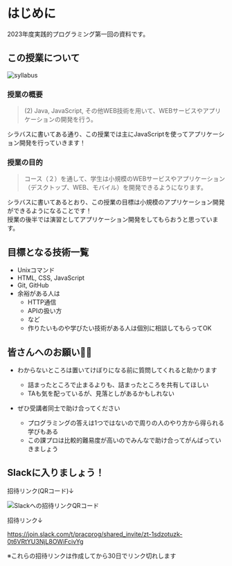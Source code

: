 # はじめに

2023年度実践的プログラミング第一回の資料です。

## この授業について

![syllabus](/img/practical-programming/lec01/syllabus.png)

### 授業の概要

> (2) Java, JavaScript, その他WEB技術を用いて、WEBサービスやアプリケーションの開発を行う。

シラバスに書いてある通り、この授業では主にJavaScriptを使ってアプリケーション開発を行っていきます！

### 授業の目的

> コース（２）を通して、学生は小規模のWEBサービスやアプリケーション（デスクトップ、WEB、モバイル）を開発できるようになります。

シラバスに書いてあるとおり、この授業の目標は小規模のアプリケーション開発ができるようになることです！  
授業の後半では演習としてアプリケーション開発をしてもらおうと思っています。

## 目標となる技術一覧

- Unixコマンド
- HTML, CSS, JavaScript
- Git, GitHub
- 余裕がある人は
  - HTTP通信
  - APIの扱い方
  - など
  - 作りたいものや学びたい技術がある人は個別に相談してもらってOK

## 皆さんへのお願い🙋‍♂️

- わからないところは置いてけぼりになる前に質問してくれると助かります
  - 詰まったところで止まるよりも、詰まったところを共有してほしい
  - TAも気を配っているが、見落としがあるかもしれない

- ぜひ受講者同士で助け合ってください
  - プログラミングの答えは1つではないので周りの人のやり方から得られる学びもある
  - この課プロは比較的難易度が高いのでみんなで助け合ってがんばっていきましょう

## Slackに入りましょう！

招待リンク(QRコード)↓

![Slackへの招待リンクQRコード](/img/practical-programming/lec01/slack-join.png)

招待リンク↓

https://join.slack.com/t/pracprog/shared_invite/zt-1sdzotuzk-0t6VRtYU3NjL8OWiFcivYg

※これらの招待リンクは作成してから30日でリンク切れします
